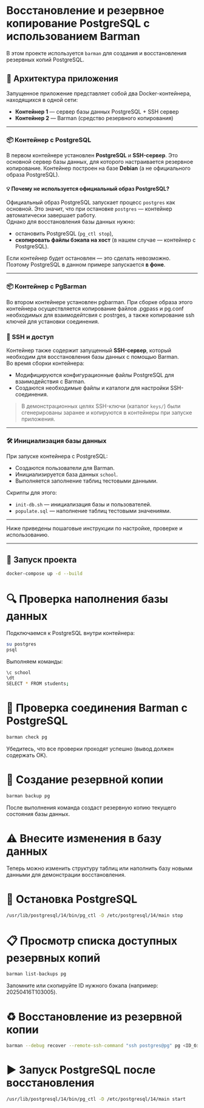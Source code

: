 # Восстановление и резервное копирование PostgreSQL с использованием Barman

В этом проекте используется `barman` для создания и восстановления резервных копий PostgreSQL.
## 🧩 Архитектура приложения

Запущенное приложение представляет собой два Docker-контейнера, находящихся в одной сети:

- **Контейнер 1** — сервер базы данных PostgreSQL + SSH сервер
- **Контейнер 2** — Barman (средство резервного копирования)

---

### 📦 Контейнер с PostgreSQL

В первом контейнере установлен **PostgreSQL** и **SSH-сервер**. Это основной сервер базы данных, для которого настраивается резервное копирование. Контейнер построен на базе **Debian** (а не официального образа PostgreSQL).

#### 💡 Почему не используется официальный образ PostgreSQL?

Официальный образ PostgreSQL запускает процесс `postgres` как основной. Это значит, что при остановке `postgres` — контейнер автоматически завершает работу.  
Однако для восстановления базы данных нужно:

- остановить PostgreSQL (`pg_ctl stop`),
- **скопировать файлы бэкапа на хост** (в нашем случае — контейнер с PostgreSQL).

Если контейнер будет остановлен — это сделать невозможно.  
Поэтому PostgreSQL в данном примере запускается **в фоне**.

---

### 📦 Контейнер с PgBarman
Во втором контейнере установлен pgbarman. При сборке образа этого контейнера осуществляется копирование файлов .pgpass и pg.conf необходимых для взаимодейтсвия с postrges,
а также копирование ssh ключей для установки соединения. 

### 🔐 SSH и доступ

Контейнер также содержит запущенный **SSH-сервер**, который необходим для восстановления базы данных с помощью Barman.  
Во время сборки контейнера:

- Модифицируются конфигурационные файлы PostgreSQL для взаимодействия с Barman.
- Создаются необходимые файлы и каталоги для настройки SSH-соединения.

> В демонстрационных целях SSH-ключи (каталог `keys/`) были сгенерированы заранее и копируются в контейнеры при запуске приложения.

---

### 🛠 Инициализация базы данных

При запуске контейнера с PostgreSQL:

- Создаются пользователи для Barman.
- Инициализируется база данных `school`.
- Выполняется заполнение таблиц тестовыми данными.

Скрипты для этого:

- `init-db.sh` — инициализация базы и пользователей.
- `populate.sql` — наполнение таблиц тестовыми значениями.

---

Ниже приведены пошаговые инструкции по настройке, проверке и использованию.

---

## 🚀 Запуск проекта

```bash
docker-compose up -d --build
```

# 🔍 Проверка наполнения базы данных
Подключаемся к PostgreSQL внутри контейнера:

```bash
su postgres
psql
```

Выполняем команды:
```bash
\c school
\dt
SELECT * FROM students;
```
# 🔗 Проверка соединения Barman с PostgreSQL
```bash
barman check pg
```
Убедитесь, что все проверки проходят успешно (вывод должен содержать OK).

# 💾 Создание резервной копии
```bash
barman backup pg
```
После выполнения команда создаст резервную копию текущего состояния базы данных.

# ⚠️ Внесите изменения в базу данных
Теперь можно изменить структуру таблиц или наполнить базу новыми данными для демонстрации восстановления.

# 🛑 Остановка PostgreSQL
```bash
/usr/lib/postgresql/14/bin/pg_ctl -D /etc/postgresql/14/main stop
```

# 📋 Просмотр списка доступных резервных копий
```bash
barman list-backups pg
```
Запомните или скопируйте ID нужного бэкапа (например: 20250416T103005).

# ♻️ Восстановление из резервной копии
```bash
barman --debug recover --remote-ssh-command "ssh postgres@pg" pg <ID_бэкапа> /var/lib/postgresql/14/main
```

# ▶️ Запуск PostgreSQL после восстановления
```bash
/usr/lib/postgresql/14/bin/pg_ctl -D /etc/postgresql/14/main start
```